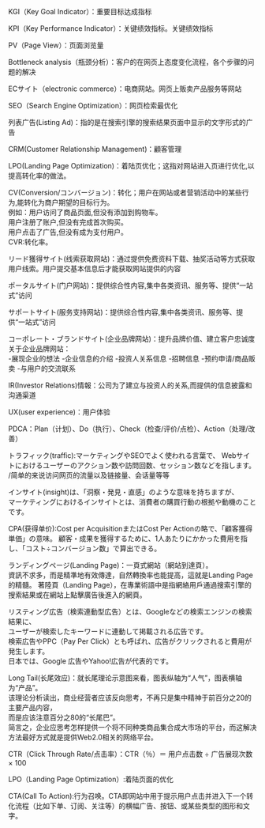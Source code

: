 <p>KGI（Key Goal Indicator）：重要目标达成指标</p>
<p>KPI（Key Performance Indicator）：关键绩效指标。关键绩效指标</p>
<p>PV（Page View）：页面浏览量</p>
<p>Bottleneck analysis（瓶颈分析）：客户的在网页上态度变化流程，各个步骤的问题的解决</p>
<p>ECサイト（electronic  commerce）：电商网站。网页上贩卖产品服务等网站</p>
<p>SEO（Search Engine Optimization）：网页检索最优化</p>
<p>列表广告(Listing Ad)：指的是在搜索引擎的搜索结果页面中显示的文字形式的广告</p>
<p>CRM(Customer Relationship Management)：顧客管理</p>
<p>LPO(Landing Page Optimization)：着陆页优化；这指对网站进入页进行优化,以提高转化率的做法。</p>
<p>CV(Conversion/コンバージョン)：转化；用户在网站或者营销活动中的某些行为,能转化为商户期望的目标行为。
<br>例如：用户访问了商品页面,但没有添加到购物车。
<br>用户注册了账户,但没有完成首次购买。
<br>用户点击了广告,但没有成为支付用户。
<br>CVR:转化率。
</p>
<p>リード獲得サイト(线索获取网站)：通过提供免费资料下载、抽奖活动等方式获取用户线索。用户提交基本信息后才能获取网站提供的内容</p>
<p>ポータルサイト(门户网站)：提供综合性内容,集中各类资讯、服务等、提供“一站式”访问</p>
<p>サポートサイト(服务支持网站)：提供综合性内容,集中各类资讯、服务等、提供“一站式”访问</p>
<p>コーポレート・ブランドサイト(企业品牌网站)：提升品牌价值、建立客户忠诚度
<br>关于企业品牌网站：<br>
-展现企业的想法
-企业信息的介绍
-投资人关系信息
-招聘信息
-预约申请/商品贩卖
-与用户的交流联系
</p>
<p>IR(Investor Relations)情報：公司为了建立与投资人的关系,而提供的信息披露和沟通渠道</p>
<p>UX(user experience)：用户体验</p>
<p>PDCA：Plan（计划）、Do（执行）、Check（检查/评价/点检）、Action（处理/改善）</p>
<p>トラフィック(traffic):マーケティングやSEOでよく使われる言葉で、
Webサイトにおけるユーザーのアクション数や訪問回数、セッション数などを指します。
/简单的来说访问网页的流量以及链接量、会话量等等</p>
<p>インサイト(insight)は、「洞察・発見・直感」のような意味を持ちますが、<br>
マーケティングにおけるインサイトとは、消費者の購買行動の根拠や動機のことです。</p>
<p>CPA(获得单价):Cost per AcquisitionまたはCost Per Actionの略で、「顧客獲得単価」の意味。
顧客・成果を獲得するために、1人あたりにかかった費用を指し、「コスト÷コンバージョン数」で算出できる。</p>
<p>ランディングページ(Landing Page)：一頁式網站（網站到達頁）。<br>
資訊不求多，而是精準地有效傳達，自然轉換率也能提高，這就是Landing Page的精髓。
著陸頁（Landing Page），在專業術語中是指網絡用戶通過搜索引擎的搜索結果或在網站上點擊廣告後進入的網頁。</p>
<p>リスティング広告（検索連動型広告）とは、Googleなどの検索エンジンの検索結果に、<br>
ユーザーが検索したキーワードに連動して掲載される広告です。<br>
検索広告やPPC（Pay Per Click）とも呼ばれ、広告がクリックされると費用が発生します。<br>
日本では、Google 広告やYahoo!広告が代表的です。</p>
<p>Long Tail(长尾效应)：就长尾理论示意图来看，图表纵轴为“人气”，图表横轴为“产品”。<br>
该理论分析读出，商业经营者应该反向思考，不再只是集中精神于前百分之20的主要产品内容，<br>
而是应该注意百分之80的“长尾巴”。<br>
简言之，企业应思考怎样提供一个将不同种类商品集合成大市场的平台，而这解决方法最好方式就是提供Web2.0相关的网络平台。</p>
<p>CTR（Click Through Rate/点击率）：CTR（％）＝ 用户点击数 ÷ 广告展现次数 × 100</p>
<p>LPO（Landing Page Optimization）:着陆页面的优化</p>
<P>CTA(Call To Action):行为召唤。CTA即网站中用于提示用户点击并进入下一个转化流程（比如下单、订阅、关注等）的横幅广告、按钮、或某些类型的图形和文字。</P>

